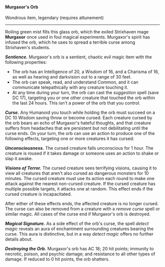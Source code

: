 #### Murgaxor's Orb

Wondrous item, legendary (requires attunement)

---

Roiling green mist fills this glass orb, which the exiled Strixhaven mage **Murgaxor** once used in foul magical experiments. Murgaxor's spirit has infused the orb, which he uses to spread a terrible curse among Strixhaven's students.

***Sentience.*** Murgaxor's orb is a sentient, chaotic evil magic item with the following properties:

- The orb has an Intelligence of 20, a Wisdom of 16, and a Charisma of 16, as well as hearing and darkvision out to a range of 30 feet.
- The orb can speak, read, and understand Common, and it can communicate telepathically with any creature touching it.
- At any time during your turn, the orb can cast the *suggestion* spell (save DC 17), targeting you or one other creature that touched the orb within the last 24 hours. This isn't a power of the orb that you control.

***Curse.*** Any Humanoid you touch while holding the orb must succeed on a DC 10 Wisdom saving throw or become cursed. Each creature cursed by the orb bears an echo of Murgaxor's hateful thoughts, and that creature suffers from headaches that are persistent but not debilitating until the curse ends. On your turn, the orb can use an action to produce one of the following effects, targeting one or more creatures it has cursed:

***Unconsciousness.*** The cursed creature falls unconscious for 1 hour. The creature is roused if it takes damage or someone uses an action to shake or slap it awake.

***Visions of Terror.*** The cursed creature sees terrifying visions, causing it to view all creatures that aren't also cursed as dangerous monsters for 10 minutes. The cursed creature must use its action each round to make one attack against the nearest non-cursed creature. If the cursed creature has multiple possible targets, it attacks one at random. This effect ends if the cursed creature is incapacitated.

After either of these effects ends, the affected creature is no longer cursed. The curse can also be removed from a creature with a *remove curse* spell or similar magic. All cases of the curse end if Murgaxor's orb is destroyed.

***Magical Signature.*** As a side effect of the orb's curse, the spell *detect magic* reveals an aura of enchantment surrounding creatures bearing the curse. This aura is distinctive, but in a way *detect magic* offers no further details about.

***Destroying the Orb.*** Murgaxor's orb has AC 18; 20 hit points; immunity to necrotic, poison, and psychic damage; and resistance to all other types of damage. If reduced to 0 hit points, the orb shatters.